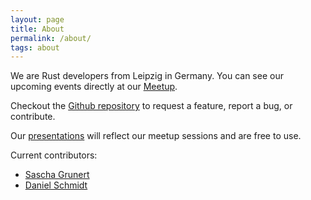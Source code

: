 ```yaml
---
layout: page
title: About
permalink: /about/
tags: about
---
```


We are Rust developers from Leipzig in Germany. You can see our upcoming events directly at our
[Meetup](https://www.meetup.com/de-DE/Rust-Modern-Systems-Programming-in-Leipzig/).

Checkout the [Github repository](https://github.com/rust-leipzig/rust-leipzig.github.io) to request a feature, report a
bug, or contribute.

Our [presentations](https://rust-leipzig.github.io/presentations) will reflect our meetup sessions and are free to use.

Current contributors:

* [Sascha Grunert](https://github.com/saschagrunert)
* [Daniel Schmidt](https://github.com/SchmidtD)
